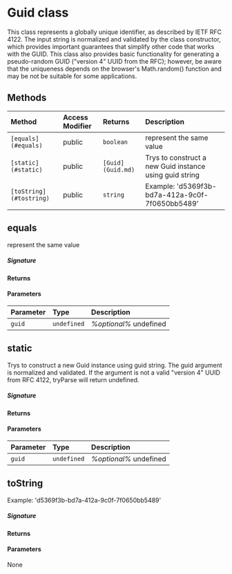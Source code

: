 # Guid class

This class represents a globally unique identifier, as described by 
IETF RFC 4122. The input string is normalized and validated by the class 
constructor, which provides important guarantees that simplify other code 
that works with the GUID. This class also provides basic functionality 
for generating a pseudo-random GUID ("version 4" UUID from the RFC); 
however, be aware that the uniqueness depends on the browser's 
Math.random() function and may be not be suitable for some applications. 






## Methods

| Method	   | Access Modifier | Returns	| Description|
|:-------------|:----|:-------|:-----------|
|`[equals](#equals) `     | public | `boolean` | represent the same value |
|`[static](#static) `     | public | `[Guid](Guid.md)` | Trys to construct a new Guid instance using guid string |
|`[toString](#tostring) `     | public | `string` | Example: 'd5369f3b-bd7a-412a-9c0f-7f0650bb5489' |




## equals

represent the same value

##### Signature

#### Returns

#### Parameters


| Parameter	   | Type    | Description |
|:-------------|:---------------|:------------|
| `guid `    | `undefined` | _%optional%_ undefined |


## static

Trys to construct a new Guid instance using guid string. The guid argument 
is normalized and validated. If the argument is not a valid "version 4" UUID from 
RFC 4122, tryParse will return undefined. 


##### Signature

#### Returns

#### Parameters


| Parameter	   | Type    | Description |
|:-------------|:---------------|:------------|
| `guid `    | `undefined` | _%optional%_ undefined |


## toString

Example: 'd5369f3b-bd7a-412a-9c0f-7f0650bb5489'

##### Signature

#### Returns

#### Parameters
None

